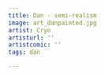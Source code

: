 ```yaml
---
title: Dan - semi-realism
image: art_danpainted.jpg
artist: Cryo
artisturl: ''
artistcomic: ''
tags: dan

---
```

